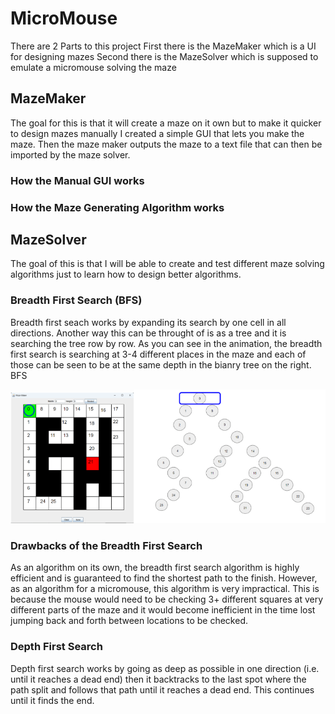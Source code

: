 # MicroMouse
There are 2 Parts to this project
First there is the MazeMaker which is a UI for designing mazes
Second there is the MazeSolver which is supposed to emulate a micromouse solving the maze

## MazeMaker
The goal for this is that it will create a maze on it own but to make it quicker to design mazes manually I created a simple GUI that lets you make the maze. Then the maze maker outputs the maze to a text file that can then be imported by the maze solver.

### How the Manual GUI works


### How the Maze Generating Algorithm works

## MazeSolver
The goal of this is that I will be able to create and test different maze solving algorithms just to learn how to design better algorithms.
### Breadth First Search (BFS)
Breadth first seach works by expanding its search by one cell in all directions. Another way this can be throught of is as a tree and it is searching the tree row by row. As you can see in the animation, the breadth first search is searching at 3-4 different places in the maze and each of those can be seen to be at the same depth in the bianry tree on the right. BFS

<img src="./resources/maze_animation.gif" width = "39%"><img src="./resources/tree_animation.gif" width = "61%">

### Drawbacks of the Breadth First Search
As an algorithm on its own, the breadth first search algorithm is highly efficient and is guaranteed to find the shortest path to the finish. However, as an algorithm for a micromouse, this algorithm is very impractical. This is because the mouse would need to be checking 3+ different squares at very different parts of the maze and it would become inefficient in the time lost jumping back and forth between locations to be checked.

### Depth First Search
Depth first search works by going as deep as possible in one direction (i.e. until it reaches a dead end) then it backtracks to the last spot where the path split and follows that path until it reaches a dead end. This continues until it finds the end. 
